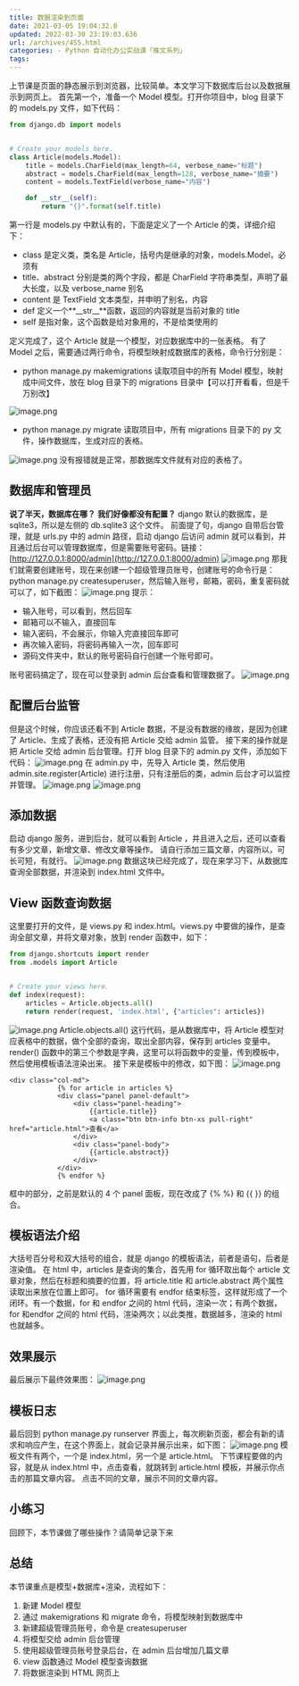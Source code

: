 ```yaml
---
title: 数据渲染到页面
date: 2021-03-05 19:04:32.0
updated: 2022-03-30 23:19:03.636
url: /archives/455.html
categories: - Python 自动化办公实战课「推文系列」
tags: 
---
```




上节课是页面的静态展示到浏览器，比较简单。本文学习下数据库后台以及数据展示到网页上。 首先第一个，准备一个 Model 模型。打开你项目中，blog 目录下的 models.py 文件，如下代码：

```python
from django.db import models


# Create your models here.
class Article(models.Model):
    title = models.CharField(max_length=64, verbose_name="标题")
    abstract = models.CharField(max_length=128, verbose_name="摘要")
    content = models.TextField(verbose_name="内容")

    def __str__(self):
        return "{}".format(self.title)
```

第一行是 models.py 中默认有的，下面是定义了一个 Article 的类，详细介绍下：

*   class 是定义类，类名是 Article，括号内是继承的对象，models.Model，必须有
*   title、abstract 分别是类的两个字段，都是 CharField 字符串类型，声明了最大长度，以及 verbose\_name 别名
*   content 是 TextField 文本类型，并申明了别名，内容
*   def 定义一个**\_\_str\_\_**函数，返回的内容就是当前对象的 title
*   self 是指对象，这个函数是给对象用的，不是给类使用的

定义完成了，这个 Article 就是一个模型，对应数据库中的一张表格。 有了 Model 之后，需要通过两行命令，将模型映射成数据库的表格，命令行分别是：

*   python manage.py makemigrations 读取项目中的所有 Model 模型，映射成中间文件，放在 blog 目录下的 migrations 目录中【可以打开看看，但是千万别改】

![image.png](https://img-blog.csdnimg.cn/img_convert/6c27ae243bd296a55a8ba534d7d464a1.png)

*   python manage.py migrate 读取项目中，所有 migrations 目录下的 py 文件，操作数据库，生成对应的表格。

![image.png](https://img-blog.csdnimg.cn/img_convert/b6f3e2257b06f6f5a845ac9dc2db7ce9.png) 没有报错就是正常，那数据库文件就有对应的表格了。

## 数据库和管理员

**说了半天，数据库在哪？** **我们好像都没有配置？** django 默认的数据库，是 sqlite3，所以是左侧的 db.sqlite3 这个文件。 前面提了句，django 自带后台管理，就是 urls.py 中的 admin 路径，启动 django 后访问 admin 就可以看到，并且通过后台可以管理数据库，但是需要账号密码。链接：[http://127.0.0.1:8000/admin](http://127.0.0.1:8000/admin) ![image.png](https://img-blog.csdnimg.cn/img_convert/58ee64a77302ca388fa0a836908eb024.png) 那我们就需要创建账号，现在来创建一个超级管理员账号，创建账号的命令行是：python manage.py createsuperuser，然后输入账号，邮箱，密码，重复密码就可以了，如下截图： ![image.png](https://img-blog.csdnimg.cn/img_convert/13be138eeca80248d3cd0df9beeaaa43.png) 提示：

*   输入账号，可以看到，然后回车
*   邮箱可以不输入，直接回车
*   输入密码，不会展示，你输入完直接回车即可
*   再次输入密码，将密码再输入一次，回车即可
*   源码文件夹中，默认的账号密码自行创建一个账号即可。

账号密码搞定了，现在可以登录到 admin 后台查看和管理数据了。 ![image.png](https://img-blog.csdnimg.cn/img_convert/86ee32060b20a022799dee6cea4ab7c1.png)

## 配置后台监管

但是这个时候，你应该还看不到 Article 数据，不是没有数据的缘故，是因为创建了 Article、生成了表格，还没有把 Article 交给 admin 监管。 接下来的操作就是把 Article 交给 admin 后台管理。打开 blog 目录下的 admin.py 文件，添加如下代码： ![image.png](https://img-blog.csdnimg.cn/img_convert/f6abbeba228a12367039a0a3e966a1a6.png) 在 admin.py 中，先导入 Article 类，然后使用 admin.site.register(Article) 进行注册，只有注册后的类，admin 后台才可以监控并管理。 ![image.png](https://img-blog.csdnimg.cn/img_convert/5e382818033ee1af2f2a89962ff08372.png) ![image.png](https://img-blog.csdnimg.cn/img_convert/6b260572dca4968f55c9a0a9a11e3a6c.png)

## 添加数据

启动 django 服务，进到后台，就可以看到 Article ，并且进入之后，还可以查看有多少文章，新增文章、修改文章等操作。 请自行添加三篇文章，内容所以，可长可短，有就行。 ![image.png](https://img-blog.csdnimg.cn/img_convert/034c9d8487eaf643b3f0fedcd69944e4.png) 数据这块已经完成了，现在来学习下，从数据库查询全部数据，并渲染到 index.html 文件中。

## View 函数查询数据

这里要打开的文件，是 views.py 和 index.html。views.py 中要做的操作，是查询全部文章，并将文章对象，放到 render 函数中，如下：

```python
from django.shortcuts import render
from .models import Article


# Create your views here.
def index(request):
    articles = Article.objects.all()
    return render(request, 'index.html', {"articles": articles})
```

![image.png](https://img-blog.csdnimg.cn/img_convert/2d0aae8a580fadc74ca42bddab813dec.png) Article.objects.all() 这行代码，是从数据库中，将 Article 模型对应表格中的数据，做个全部的查询，取出全部内容，保存到 articles 变量中。 render() 函数中的第三个参数是字典，这里可以将函数中的变量，传到模板中，然后使用模板语法渲染出来。 接下来是模板中的修改，如下图： ![image.png](https://img-blog.csdnimg.cn/img_convert/37e51729a5d10424f12f20e56b59b4a5.png)

```markup
<div class="col-md">
            {% for article in articles %}
            <div class="panel panel-default">
                <div class="panel-heading">
                    {{article.title}}
                    <a class="btn btn-info btn-xs pull-right" href="article.html">查看</a>
                </div>
                <div class="panel-body">
                    {{article.abstract}}
                </div>
            </div>
            {% endfor %}
```

框中的部分，之前是默认的 4 个 panel 面板，现在改成了 {% %} 和 {{ }} 的组合。

## 模板语法介绍

大括号百分号和双大括号的组合，就是 django 的模板语法，前者是语句，后者是渲染值。 在 html 中，articles 是查询的集合，首先用 for 循环取出每个 article 文章对象，然后在标题和摘要的位置，将 article.title 和 article.abstract 两个属性读取出来放在位置上即可。 for 循环需要有 endfor 结束标签，这样就形成了一个闭环。有一个数据，for 和 endfor 之间的 html 代码，渲染一次；有两个数据，for 和endfor 之间的 html 代码，渲染两次；以此类推，数据越多，渲染的 html 也就越多。

## 效果展示

最后展示下最终效果图： ![image.png](https://img-blog.csdnimg.cn/img_convert/ea313375b8ad0b3e68b0c712410aea34.png)

## 模板日志

最后回到 python manage.py runserver 界面上，每次刷新页面，都会有新的请求和响应产生，在这个界面上，就会记录并展示出来，如下图： ![image.png](https://img-blog.csdnimg.cn/img_convert/802be475b0131fb3e9738b31f96eb458.png) 模板文件有两个，一个是 index.html，另一个是 article.html。 下节课程要做的内容，就是从 index.html 中，点击查看，就跳转到 article.html 模板，并展示你点击的那篇文章内容。 点击不同的文章，展示不同的文章内容。

## 小练习

回顾下，本节课做了哪些操作？请简单记录下来

## 总结

本节课重点是模型+数据库+渲染，流程如下：

1.  新建 Model 模型
2.  通过 makemigrations 和 migrate 命令，将模型映射到数据库中
3.  新建超级管理员账号，命令是 createsuperuser
4.  将模型交给 admin 后台管理
5.  使用超级管理员账号登录后台，在 admin 后台增加几篇文章
6.  view 函数通过 Model 模型查询数据
7.  将数据渲染到 HTML 网页上